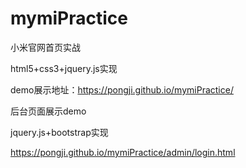# mymiPractice

小米官网首页实战 

html5+css3+jquery.js实现

demo展示地址：https://pongji.github.io/mymiPractice/

后台页面展示demo

jquery.js+bootstrap实现

https://pongji.github.io/mymiPractice/admin/login.html
